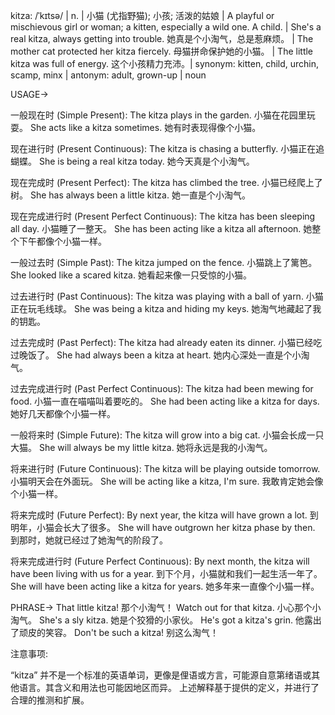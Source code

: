 kitza: /ˈkɪtsə/ | n. | 小猫 (尤指野猫); 小孩; 活泼的姑娘 | A playful or mischievous girl or woman; a kitten, especially a wild one.  A child. |  She's a real kitza, always getting into trouble. 她真是个小淘气，总是惹麻烦。 | The mother cat protected her kitza fiercely. 母猫拼命保护她的小猫。 |  The little kitza was full of energy. 这个小孩精力充沛。| synonym: kitten, child, urchin, scamp, minx | antonym: adult, grown-up | noun


USAGE->

一般现在时 (Simple Present):
The kitza plays in the garden. 小猫在花园里玩耍。
She acts like a kitza sometimes. 她有时表现得像个小猫。


现在进行时 (Present Continuous):
The kitza is chasing a butterfly. 小猫正在追蝴蝶。
She is being a real kitza today. 她今天真是个小淘气。


现在完成时 (Present Perfect):
The kitza has climbed the tree. 小猫已经爬上了树。
She has always been a little kitza. 她一直是个小淘气。


现在完成进行时 (Present Perfect Continuous):
The kitza has been sleeping all day. 小猫睡了一整天。
She has been acting like a kitza all afternoon. 她整个下午都像个小猫一样。


一般过去时 (Simple Past):
The kitza jumped on the fence. 小猫跳上了篱笆。
She looked like a scared kitza. 她看起来像一只受惊的小猫。


过去进行时 (Past Continuous):
The kitza was playing with a ball of yarn. 小猫正在玩毛线球。
She was being a kitza and hiding my keys. 她淘气地藏起了我的钥匙。


过去完成时 (Past Perfect):
The kitza had already eaten its dinner. 小猫已经吃过晚饭了。
She had always been a kitza at heart. 她内心深处一直是个小淘气。


过去完成进行时 (Past Perfect Continuous):
The kitza had been mewing for food. 小猫一直在喵喵叫着要吃的。
She had been acting like a kitza for days. 她好几天都像个小猫一样。


一般将来时 (Simple Future):
The kitza will grow into a big cat. 小猫会长成一只大猫。
She will always be my little kitza. 她将永远是我的小淘气。


将来进行时 (Future Continuous):
The kitza will be playing outside tomorrow. 小猫明天会在外面玩。
She will be acting like a kitza, I'm sure. 我敢肯定她会像个小猫一样。


将来完成时 (Future Perfect):
By next year, the kitza will have grown a lot. 到明年，小猫会长大了很多。
She will have outgrown her kitza phase by then. 到那时，她就已经过了她淘气的阶段了。


将来完成进行时 (Future Perfect Continuous):
By next month, the kitza will have been living with us for a year. 到下个月，小猫就和我们一起生活一年了。
She will have been acting like a kitza for years. 她多年来一直像个小猫一样。



PHRASE->
That little kitza!  那个小淘气！
Watch out for that kitza. 小心那个小淘气。
She's a sly kitza. 她是个狡猾的小家伙。
He's got a kitza's grin. 他露出了顽皮的笑容。
Don't be such a kitza! 别这么淘气！


注意事项:

“kitza” 并不是一个标准的英语单词，更像是俚语或方言，可能源自意第绪语或其他语言。其含义和用法也可能因地区而异。  上述解释基于提供的定义，并进行了合理的推测和扩展。


